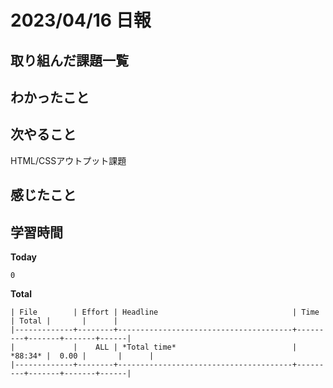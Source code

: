 # 2023/04/16 日報

## 取り組んだ課題一覧

## わかったこと

## 次やること
HTML/CSSアウトプット課題

## 感じたこと

## 学習時間
**Today**
```
0
```
**Total**
```
| File        | Effort | Headline                              | Time    | Total |       |      |
|-------------+--------+---------------------------------------+---------+-------+-------+------|
|             |    ALL | *Total time*                          | *88:34* |  0.00 |       |      |
|-------------+--------+---------------------------------------+---------+-------+-------+------|
```
